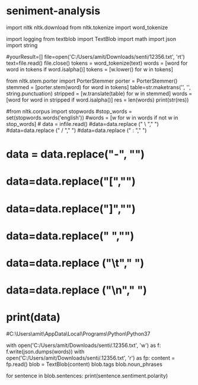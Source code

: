 # seniment-analysis
import nltk
nltk.download
from nltk.tokenize import word_tokenize

import logging
from textblob import TextBlob
import math
import json
import string

#yourResult=[]
file=open('C:/Users/amit/Downloads/senti/12356.txt', 'rt')
text=file.read()
file.close()
tokens = word_tokenize(text)
words = [word for word in tokens if word.isalpha()]
tokens = [w.lower() for w in tokens]

from nltk.stem.porter import PorterStemmer
porter = PorterStemmer()
stemmed = [porter.stem(word) for word in tokens]
table=str.maketrans('', '', string.punctuation)
stripped = [w.translate(table) for w in stemmed]
words = [word for word in stripped if word.isalpha()]
res = len(words)
print(str(res))

#from nltk.corpus import stopwords
#stop_words = set(stopwords.words('english'))
#words = [w for w in words if not w in stop_words]
        # data = infile.read()
         #data=data.replace (" \ "," ")
         #data=data.replace (" / "," ")
         #data=data.replace (" : "," ")
         
#        data = data.replace("-", "")
#        data=data.replace("[","")
#        data=data.replace("]","")
#        data=data.replace(" ","")
#        data=data.replace ("\t"," ")
#        data=data.replace ("\n"," ")
#        print(data)
#C:\Users\amit\AppData\Local\Programs\Python\Python37

with open('C:/Users/amit/Downloads/senti/.12356.txt', 'w') as f:
    f.write(json.dumps(words))
with open('C:/Users/amit/Downloads/senti/.12356.txt', 'r') as fp:
         content = fp.read()
         blob = TextBlob(content)
         blob.tags
         blob.noun_phrases 


for sentence in blob.sentences:
    print(sentence.sentiment.polarity)
